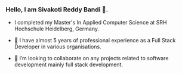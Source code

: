 ### Hello, I am Sivakoti Reddy Bandi 👋. 

-   I completed my Master's In Applied Computer Science at SRH Hochschule Heidelberg, Germany.

- 🔭 I have almost 5 years of professional experience as a Full Stack Developer in various organisations.

- 👯 I’m looking to collaborate on any projects related to software development mainly full stack development.

